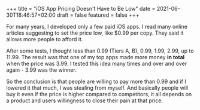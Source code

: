 +++
title = "iOS App Pricing Doesn't Have to Be Low"
date = 2021-06-30T18:46:57+02:00
draft = false
featured = false
+++

For many years, I developed only a few paid iOS apps. I read many online articles suggesting to set the price low, like $0.99 per copy. They said it allows more people to afford it. 

After some tests, I thought less than 0.99 (Tiers A, B), 0.99, 1.99, 2.99, up to 11.99.
The result was that one of my top apps made more money **in total** when the price was 3.99. I tested this idea many times and over and over again - 3.99 was the winner.

So the conclusion is that people are willing to pay more than 0.99 and if I lowered it that much, I was stealing from myself. And basically people will buy it even if the price is higher compared to competitors, it all depends on a product and users willingness to close their pain at that price.